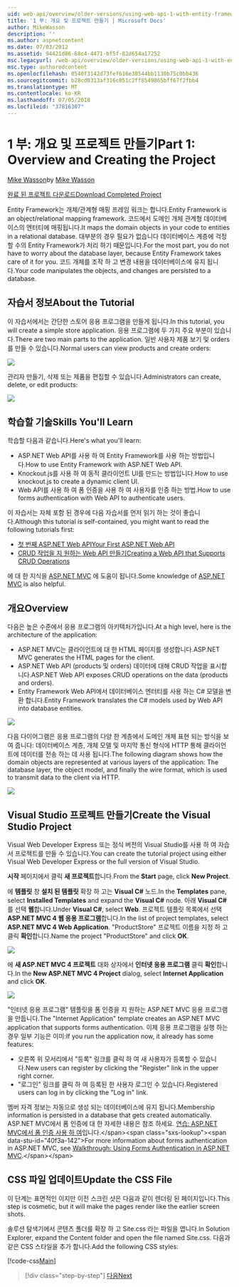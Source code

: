 ```yaml
---
uid: web-api/overview/older-versions/using-web-api-1-with-entity-framework-5/using-web-api-with-entity-framework-part-1
title: '1 부: 개요 및 프로젝트 만들기 | Microsoft Docs'
author: MikeWasson
description: ''
ms.author: aspnetcontent
ms.date: 07/03/2012
ms.assetid: 94421d86-68c4-4471-bf5f-82d654a17252
msc.legacyurl: /web-api/overview/older-versions/using-web-api-1-with-entity-framework-5/using-web-api-with-entity-framework-part-1
msc.type: authoredcontent
ms.openlocfilehash: 0540f3142d73fef616e30544bb1130b75c0bb436
ms.sourcegitcommit: b28cd0313af316c051c2ff8549865bff67f2fbb4
ms.translationtype: MT
ms.contentlocale: ko-KR
ms.lasthandoff: 07/05/2018
ms.locfileid: "37816307"
---
```

<a name="part-1-overview-and-creating-the-project"></a><span data-ttu-id="40f3a-102">1 부: 개요 및 프로젝트 만들기</span><span class="sxs-lookup"><span data-stu-id="40f3a-102">Part 1: Overview and Creating the Project</span></span>
====================
<span data-ttu-id="40f3a-103">[Mike Wasson](https://github.com/MikeWasson)</span><span class="sxs-lookup"><span data-stu-id="40f3a-103">by [Mike Wasson](https://github.com/MikeWasson)</span></span>

[<span data-ttu-id="40f3a-104">완료 된 프로젝트 다운로드</span><span class="sxs-lookup"><span data-stu-id="40f3a-104">Download Completed Project</span></span>](http://code.msdn.microsoft.com/ASP-NET-Web-API-with-afa30545)

<span data-ttu-id="40f3a-105">Entity Framework는 개체/관계형 매핑 프레임 워크는 합니다.</span><span class="sxs-lookup"><span data-stu-id="40f3a-105">Entity Framework is an object/relational mapping framework.</span></span> <span data-ttu-id="40f3a-106">코드에서 도메인 개체 관계형 데이터베이스의 엔터티에 매핑됩니다.</span><span class="sxs-lookup"><span data-stu-id="40f3a-106">It maps the domain objects in your code to entities in a relational database.</span></span> <span data-ttu-id="40f3a-107">대부분의 경우 필요가 없습니다 데이터베이스 계층에 걱정할 수의 Entity Framework가 처리 하기 때문입니다.</span><span class="sxs-lookup"><span data-stu-id="40f3a-107">For the most part, you do not have to worry about the database layer, because Entity Framework takes care of it for you.</span></span> <span data-ttu-id="40f3a-108">코드 개체를 조작 하 고 변경 내용을 데이터베이스에 유지 됩니다.</span><span class="sxs-lookup"><span data-stu-id="40f3a-108">Your code manipulates the objects, and changes are persisted to a database.</span></span>

## <a name="about-the-tutorial"></a><span data-ttu-id="40f3a-109">자습서 정보</span><span class="sxs-lookup"><span data-stu-id="40f3a-109">About the Tutorial</span></span>

<span data-ttu-id="40f3a-110">이 자습서에서는 간단한 스토어 응용 프로그램을 만들게 됩니다.</span><span class="sxs-lookup"><span data-stu-id="40f3a-110">In this tutorial, you will create a simple store application.</span></span> <span data-ttu-id="40f3a-111">응용 프로그램에 두 가지 주요 부분이 있습니다.</span><span class="sxs-lookup"><span data-stu-id="40f3a-111">There are two main parts to the application.</span></span> <span data-ttu-id="40f3a-112">일반 사용자 제품 보기 및 orders를 만들 수 있습니다.</span><span class="sxs-lookup"><span data-stu-id="40f3a-112">Normal users can view products and create orders:</span></span>

![](using-web-api-with-entity-framework-part-1/_static/image1.png)

<span data-ttu-id="40f3a-113">관리자 만들기, 삭제 또는 제품을 편집할 수 있습니다.</span><span class="sxs-lookup"><span data-stu-id="40f3a-113">Administrators can create, delete, or edit products:</span></span>

![](using-web-api-with-entity-framework-part-1/_static/image2.png)

## <a name="skills-youll-learn"></a><span data-ttu-id="40f3a-114">학습할 기술</span><span class="sxs-lookup"><span data-stu-id="40f3a-114">Skills You'll Learn</span></span>

<span data-ttu-id="40f3a-115">학습할 다음과 같습니다.</span><span class="sxs-lookup"><span data-stu-id="40f3a-115">Here's what you'll learn:</span></span>

- <span data-ttu-id="40f3a-116">ASP.NET Web API를 사용 하 여 Entity Framework를 사용 하는 방법입니다.</span><span class="sxs-lookup"><span data-stu-id="40f3a-116">How to use Entity Framework with ASP.NET Web API.</span></span>
- <span data-ttu-id="40f3a-117">Knockout.js를 사용 하 여 동적 클라이언트 UI를 만드는 방법입니다.</span><span class="sxs-lookup"><span data-stu-id="40f3a-117">How to use knockout.js to create a dynamic client UI.</span></span>
- <span data-ttu-id="40f3a-118">Web API를 사용 하 여 폼 인증을 사용 하 여 사용자를 인증 하는 방법.</span><span class="sxs-lookup"><span data-stu-id="40f3a-118">How to use forms authentication with Web API to authenticate users.</span></span>

<span data-ttu-id="40f3a-119">이 자습서는 자체 포함 된 경우에 다음 자습서를 먼저 읽기 하는 것이 좋습니다.</span><span class="sxs-lookup"><span data-stu-id="40f3a-119">Although this tutorial is self-contained, you might want to read the following tutorials first:</span></span>

- [<span data-ttu-id="40f3a-120">첫 번째 ASP.NET Web API</span><span class="sxs-lookup"><span data-stu-id="40f3a-120">Your First ASP.NET Web API</span></span>](../../getting-started-with-aspnet-web-api/tutorial-your-first-web-api.md)
- [<span data-ttu-id="40f3a-121">CRUD 작업을 지 원하는 Web API 만들기</span><span class="sxs-lookup"><span data-stu-id="40f3a-121">Creating a Web API that Supports CRUD Operations</span></span>](../creating-a-web-api-that-supports-crud-operations.md)

<span data-ttu-id="40f3a-122">에 대 한 지식을 [ASP.NET MVC](../../../../mvc/index.md) 에 도움이 됩니다.</span><span class="sxs-lookup"><span data-stu-id="40f3a-122">Some knowledge of [ASP.NET MVC](../../../../mvc/index.md) is also helpful.</span></span>

## <a name="overview"></a><span data-ttu-id="40f3a-123">개요</span><span class="sxs-lookup"><span data-stu-id="40f3a-123">Overview</span></span>

<span data-ttu-id="40f3a-124">다음은 높은 수준에서 응용 프로그램의 아키텍처가입니다.</span><span class="sxs-lookup"><span data-stu-id="40f3a-124">At a high level, here is the architecture of the application:</span></span>

- <span data-ttu-id="40f3a-125">ASP.NET MVC는 클라이언트에 대 한 HTML 페이지를 생성합니다.</span><span class="sxs-lookup"><span data-stu-id="40f3a-125">ASP.NET MVC generates the HTML pages for the client.</span></span>
- <span data-ttu-id="40f3a-126">ASP.NET Web API (products 및 orders) 데이터에 대해 CRUD 작업을 표시합니다.</span><span class="sxs-lookup"><span data-stu-id="40f3a-126">ASP.NET Web API exposes CRUD operations on the data (products and orders).</span></span>
- <span data-ttu-id="40f3a-127">Entity Framework Web API에서 데이터베이스 엔터티를 사용 하는 C# 모델을 변환 합니다.</span><span class="sxs-lookup"><span data-stu-id="40f3a-127">Entity Framework translates the C# models used by Web API into database entities.</span></span>

![](using-web-api-with-entity-framework-part-1/_static/image3.png)

<span data-ttu-id="40f3a-128">다음 다이어그램은 응용 프로그램의 다양 한 계층에서 도메인 개체 표현 되는 방식을 보여 줍니다: 데이터베이스 계층, 개체 모델 및 마지막 통신 형식에 HTTP 통해 클라이언트에 데이터를 전송 하는 데 사용 됩니다.</span><span class="sxs-lookup"><span data-stu-id="40f3a-128">The following diagram shows how the domain objects are represented at various layers of the application: The database layer, the object model, and finally the wire format, which is used to transmit data to the client via HTTP.</span></span>

![](using-web-api-with-entity-framework-part-1/_static/image4.png)

## <a name="create-the-visual-studio-project"></a><span data-ttu-id="40f3a-129">Visual Studio 프로젝트 만들기</span><span class="sxs-lookup"><span data-stu-id="40f3a-129">Create the Visual Studio Project</span></span>

<span data-ttu-id="40f3a-130">Visual Web Developer Express 또는 정식 버전의 Visual Studio를 사용 하 여 자습서 프로젝트를 만들 수 있습니다.</span><span class="sxs-lookup"><span data-stu-id="40f3a-130">You can create the tutorial project using either Visual Web Developer Express or the full version of Visual Studio.</span></span>

<span data-ttu-id="40f3a-131">**시작** 페이지에서 클릭 **새 프로젝트**합니다.</span><span class="sxs-lookup"><span data-stu-id="40f3a-131">From the **Start** page, click **New Project**.</span></span>

<span data-ttu-id="40f3a-132">에 **템플릿** 창 **설치 된 템플릿** 확장 하 고는 **Visual C#** 노드.</span><span class="sxs-lookup"><span data-stu-id="40f3a-132">In the **Templates** pane, select **Installed Templates** and expand the **Visual C#** node.</span></span> <span data-ttu-id="40f3a-133">아래 **Visual C#** 를 선택 **웹**합니다.</span><span class="sxs-lookup"><span data-stu-id="40f3a-133">Under **Visual C#**, select **Web**.</span></span> <span data-ttu-id="40f3a-134">프로젝트 템플릿 목록에서 선택 **ASP.NET MVC 4 웹 응용 프로그램**합니다.</span><span class="sxs-lookup"><span data-stu-id="40f3a-134">In the list of project templates, select **ASP.NET MVC 4 Web Application**.</span></span> <span data-ttu-id="40f3a-135">"ProductStore" 프로젝트 이름을 지정 하 고 클릭 **확인**합니다.</span><span class="sxs-lookup"><span data-stu-id="40f3a-135">Name the project "ProductStore" and click **OK**.</span></span>

![](using-web-api-with-entity-framework-part-1/_static/image5.png)

<span data-ttu-id="40f3a-136">에 **새 ASP.NET MVC 4 프로젝트** 대화 상자에서 **인터넷 응용 프로그램** 클릭 **확인**합니다.</span><span class="sxs-lookup"><span data-stu-id="40f3a-136">In the **New ASP.NET MVC 4 Project** dialog, select **Internet Application** and click **OK**.</span></span>

![](using-web-api-with-entity-framework-part-1/_static/image6.png)

<span data-ttu-id="40f3a-137">"인터넷 응용 프로그램" 템플릿을 폼 인증을 지 원하는 ASP.NET MVC 응용 프로그램을 만듭니다.</span><span class="sxs-lookup"><span data-stu-id="40f3a-137">The "Internet Application" template creates an ASP.NET MVC application that supports forms authentication.</span></span> <span data-ttu-id="40f3a-138">이제 응용 프로그램을 실행 하는 경우 일부 기능은 이미:</span><span class="sxs-lookup"><span data-stu-id="40f3a-138">If you run the application now, it already has some features:</span></span>

- <span data-ttu-id="40f3a-139">오른쪽 위 모서리에서 "등록" 링크를 클릭 하 여 새 사용자가 등록할 수 있습니다.</span><span class="sxs-lookup"><span data-stu-id="40f3a-139">New users can register by clicking the "Register" link in the upper right corner.</span></span>
- <span data-ttu-id="40f3a-140">"로그인" 링크를 클릭 하 여 등록된 한 사용자 로그인 수 있습니다.</span><span class="sxs-lookup"><span data-stu-id="40f3a-140">Registered users can log in by clicking the "Log in" link.</span></span>

<span data-ttu-id="40f3a-141">멤버 자격 정보는 자동으로 생성 되는 데이터베이스에 유지 됩니다.</span><span class="sxs-lookup"><span data-stu-id="40f3a-141">Membership information is persisted in a database that gets created automatically.</span></span> <span data-ttu-id="40f3a-142">ASP.NET MVC에서 폼 인증에 대 한 자세한 내용은 참조 하세요. [연습: ASP.NET MVC에서 폼 인증 사용 하 여](https://msdn.microsoft.com/library/ff398049(VS.98).aspx)입니다.</span><span class="sxs-lookup"><span data-stu-id="40f3a-142">For more information about forms authentication in ASP.NET MVC, see [Walkthrough: Using Forms Authentication in ASP.NET MVC](https://msdn.microsoft.com/library/ff398049(VS.98).aspx).</span></span>

## <a name="update-the-css-file"></a><span data-ttu-id="40f3a-143">CSS 파일 업데이트</span><span class="sxs-lookup"><span data-stu-id="40f3a-143">Update the CSS File</span></span>

<span data-ttu-id="40f3a-144">이 단계는 표면적인 이지만 이전 스크린 샷은 다음과 같이 렌더링 된 페이지입니다.</span><span class="sxs-lookup"><span data-stu-id="40f3a-144">This step is cosmetic, but it will make the pages render like the earlier screen shots.</span></span>

<span data-ttu-id="40f3a-145">솔루션 탐색기에서 콘텐츠 폴더를 확장 하 고 Site.css 라는 파일을 엽니다.</span><span class="sxs-lookup"><span data-stu-id="40f3a-145">In Solution Explorer, expand the Content folder and open the file named Site.css.</span></span> <span data-ttu-id="40f3a-146">다음과 같은 CSS 스타일을 추가 합니다.</span><span class="sxs-lookup"><span data-stu-id="40f3a-146">Add the following CSS styles:</span></span>

[!code-css[Main](using-web-api-with-entity-framework-part-1/samples/sample1.css)]

> [!div class="step-by-step"]
> [<span data-ttu-id="40f3a-147">다음</span><span class="sxs-lookup"><span data-stu-id="40f3a-147">Next</span></span>](using-web-api-with-entity-framework-part-2.md)
